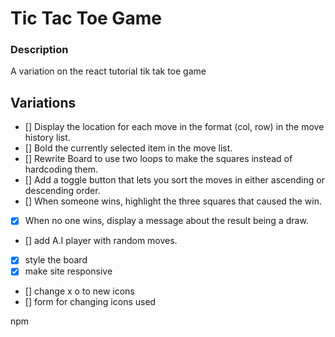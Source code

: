# Tic Tac Toe Game

### Description
A variation on the react tutorial tik tak toe game


## Variations

- [] Display the location for each move in the format (col, row) in the move history list.
- [] Bold the currently selected item in the move list.
- [] Rewrite Board to use two loops to make the squares instead of hardcoding them.
- [] Add a toggle button that lets you sort the moves in either ascending or descending order.
- [] When someone wins, highlight the three squares that caused the win.
- [x] When no one wins, display a message about the result being a draw.
- [] add A.I player with random moves.
- [x] style the board
- [x] make site responsive
- [] change x o to new icons
- [] form for changing icons used


npm
